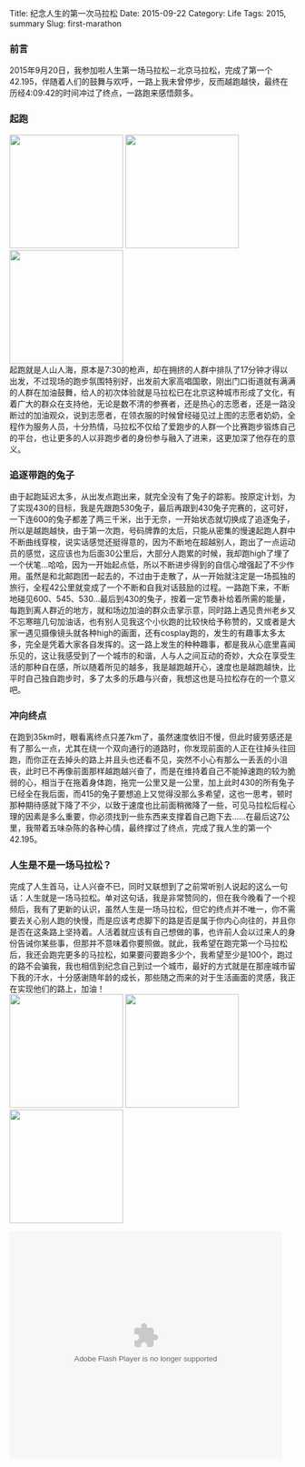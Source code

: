 Title: 纪念人生的第一次马拉松
Date: 2015-09-22
Category: Life
Tags: 2015, summary
Slug: first-marathon

### 前言
2015年9月20日，我参加啦人生第一场马拉松－北京马拉松，完成了第一个42.195，伴随着人们的鼓舞与欢呼，一路上我未曾停步，反而越跑越快，最终在历经4:09:42的时间冲过了终点，一路跑来感悟颇多。

### 起跑
<img src="http://7xja3v.com1.z0.glb.clouddn.com/IMG_0329.jpg" style="height: 200px">&nbsp;<img src="http://7xja3v.com1.z0.glb.clouddn.com/IMG_0337.jpg" style="height: 200px">&nbsp;<img src="http://7xja3v.com1.z0.glb.clouddn.com/IMG_0376.jpg" style="height: 200px">
<br/>
起跑就是人山人海，原本是7:30的枪声，却在拥挤的人群中排队了17分钟才得以出发，不过现场的跑步氛围特别好，出发前大家高唱国歌，刚出门口街道就有满满的人群在加油鼓舞，给人的初次体验就是马拉松已在北京这种城市形成了文化，有着广大的群众在支持他，无论是数不清的参赛者，还是热心的志愿者，还是一路没断过的加油观众，说到志愿者，在领衣服的时候曾经碰见过上图的志愿者奶奶，全程作为服务人员，十分热情，马拉松不仅给了爱跑步的人群一个比赛跑步锻炼自己的平台，也让更多的人以非跑步者的身份参与融入了进来，这更加深了他存在的意义。

### 追逐带跑的兔子
由于起跑延迟太多，从出发点跑出来，就完全没有了兔子的踪影。按原定计划，为了实现430的目标，我是先跟跑530兔子，最后再跟到430兔子完赛的，这可好，一下连600的兔子都差了两三千米，出于无奈，一开始状态就切换成了追逐兔子，所以是越跑越快，由于第一次跑，号码牌靠的太后，只能从密集的慢速起跑人群中不断曲线穿梭，说实话感觉还挺得意的，因为不断地在超越别人，跑出了一点运动员的感觉，这应该也为后面30公里后，大部分人跑累的时候，我却跑high了埋了一个伏笔...哈哈，因为一开始起点低，所以不断进步得到的自信心增强起了不少作用。虽然是和北邮跑团一起去的，不过由于走散了，从一开始就注定是一场孤独的旅行，全程42公里就变成了一个不断和自我对话鼓励的过程。一路跑下来，不断地碰见600、545、530...最后到430的兔子，按着一定节奏补给着所需的能量，每跑到离人群近的地方，就和场边加油的群众击掌示意，同时路上遇见贵州老乡又不忘寒暄几句加油话，也有别人见我这个小伙跑的比较快给予称赞的，又或者是大家一遇见摄像镜头就各种high的画面，还有cosplay跑的，发生的有趣事太多太多，完全是凭着大家各自发挥的。这一路上发生的种种趣事，都是我从心底里喜闻乐见的，这让我感受到了一个城市的和谐，人与人之间互动的奇妙，大众在享受生活的那种自在感，所以随着所见的越多，我是越跑越开心，速度也是越跑越快，比平时自己独自跑步时，多了太多的乐趣与兴奋，我想这也是马拉松存在的一个意义吧。

### 冲向终点
在跑到35km时，眼看离终点只差7km了，虽然速度依旧不慢，但此时疲劳感还是有了那么一点，尤其在绕一个双向通行的道路时，你发现前面的人正在往掉头往回跑，而你正在去掉头的路上并且头也还看不见，突然不小心有那么一丢丢的小沮丧，此时已不再像前面那样越跑越兴奋了，而是在维持着自己不能掉速跑的较为脆弱的心，相当于在拖着身体跑，拖完一公里又是一公里，加上此时430的所有兔子已经全在我后面，而415的兔子要想追上又觉得没那么多希望，这也一思考，顿时那种期待感就下降了不少，以致于速度也比前面稍微降了一些，可见马拉松后程心理的因素是多么重要，你必须找到一些东西来支撑着自己跑下去......在最后这7公里，我带着五味杂陈的各种心情，最终撑过了终点，完成了我人生的第一个42.195。

### 人生是不是一场马拉松？
完成了人生首马，让人兴奋不已，同时又联想到了之前常听别人说起的这么一句话：人生就是一场马拉松。单对这句话，我是非常赞同的，但在我今晚看了一个视频后，我有了更新的认识，虽然人生是一场马拉松，但它的终点并不唯一，你不需要去关心别人跑的快慢，而是应该考虑脚下的路是否是属于你内心向往的，并且你是否在这条路上坚持着。人活着就应该有自己想做的事，也许前人会以过来人的身份告诫你某些事，但那并不意味着你要照做。就此，我希望在跑完第一个马拉松后，我还会跑完更多的马拉松，如果要问要跑多少个，我希望至少是100个，跑过的路不会骗我，我也相信到纪念自己到过一个城市，最好的方式就是在那座城市留下我的汗水，十分感谢随年龄的成长，那些随之而来的对于生活画面的灵感，我正在实现他们的路上，加油！
<br/>
<img src="http://7xja3v.com1.z0.glb.clouddn.com/IMG_0341.jpg" style="height: 200px">&nbsp;<img src="http://7xja3v.com1.z0.glb.clouddn.com/IMG_0344.jpg" style="height: 200px">&nbsp;<img src="http://7xja3v.com1.z0.glb.clouddn.com/IMG_0366.jpg" style="height: 200px">
<p><embed src="http://i7.imgs.letv.com/player/swfPlayer.swf?id=21102549&autoplay=0" quality="best" width="480" height="400" align="middle" allowScriptAccess="never"  allowNetworking="internal" type="application/x-shockwave-flash"></embed></p>